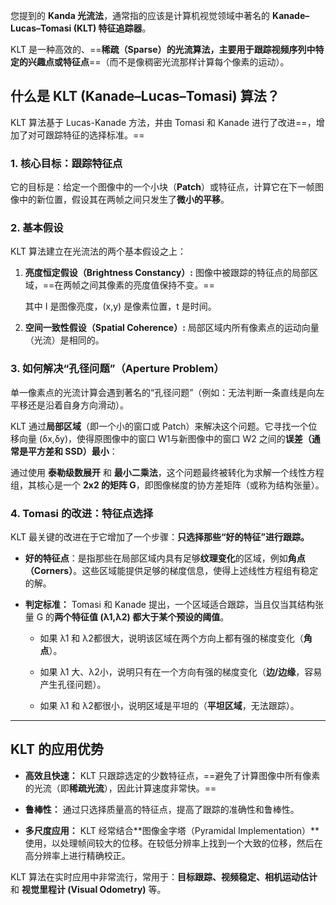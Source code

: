 
您提到的 **Kanda 光流法**，通常指的应该是计算机视觉领域中著名的 **Kanade–Lucas–Tomasi (KLT) 特征追踪器**。

KLT 是一种高效的、==**稀疏（Sparse）**的光流算法，主要用于**跟踪视频序列中特定的兴趣点或特征点**==（而不是像稠密光流那样计算每个像素的运动）。

## 什么是 KLT (Kanade–Lucas–Tomasi) 算法？

KLT 算法基于 Lucas-Kanade 方法，并由 Tomasi 和 Kanade 进行了改进==，增加了对可跟踪特征的选择标准。==

### 1. 核心目标：跟踪特征点

它的目标是：给定一个图像中的一个小块（**Patch**）或特征点，计算它在下一帧图像中的新位置，假设其在两帧之间只发生了**微小的平移**。

### 2. 基本假设

KLT 算法建立在光流法的两个基本假设之上：

1. **亮度恒定假设（Brightness Constancy）:** 图像中被跟踪的特征点的局部区域，==在两帧之间其像素的亮度值保持不变。==
    
    
    其中 I 是图像亮度，(x,y) 是像素位置，t 是时间。
    
2. **空间一致性假设（Spatial Coherence）:** 局部区域内所有像素点的运动向量（光流）是相同的。
    

### 3. 如何解决“孔径问题”（Aperture Problem）

单一像素点的光流计算会遇到著名的“孔径问题”（例如：无法判断一条直线是向左平移还是沿着自身方向滑动）。

KLT 通过**局部区域**（即一个小的窗口或 Patch）来解决这个问题。它寻找一个位移向量 (δx,δy)，使得原图像中的窗口 W1​ 与新图像中的窗口 W2​ 之间的**误差（通常是平方差和 SSD）最小**：

通过使用 **泰勒级数展开** 和 **最小二乘法**，这个问题最终被转化为求解一个线性方程组，其核心是一个 **2x2 的矩阵 G**，即图像梯度的协方差矩阵（或称为结构张量）。

### 4. Tomasi 的改进：特征点选择

KLT 最关键的改进在于它增加了一个步骤：**只选择那些“好的特征”进行跟踪。**

- **好的特征点**：是指那些在局部区域内具有足够**纹理变化**的区域，例如**角点（Corners）**。这些区域能提供足够的梯度信息，使得上述线性方程组有稳定的解。
    
- **判定标准：** Tomasi 和 Kanade 提出，一个区域适合跟踪，当且仅当其结构张量 G 的**两个特征值 (λ1​,λ2​) 都大于某个预设的阈值**。
    
    - 如果 λ1​ 和 λ2​ 都很大，说明该区域在两个方向上都有强的梯度变化（**角点**）。
        
    - 如果 λ1​ 大、λ2​ 小，说明只有在一个方向有强的梯度变化（**边/边缘**，容易产生孔径问题）。
        
    - 如果 λ1​ 和 λ2​ 都很小，说明区域是平坦的（**平坦区域**，无法跟踪）。
        

---

## KLT 的应用优势

- **高效且快速：** KLT 只跟踪选定的少数特征点，==避免了计算图像中所有像素的光流（即**稀疏光流**），因此计算速度非常快。==
    
- **鲁棒性：** 通过只选择质量高的特征点，提高了跟踪的准确性和鲁棒性。
    
- **多尺度应用：** KLT 经常结合**图像金字塔（Pyramidal Implementation）**使用，以处理帧间较大的位移。在较低分辨率上找到一个大致的位移，然后在高分辨率上进行精确校正。
    

KLT 算法在实时应用中非常流行，常用于：**目标跟踪、视频稳定、相机运动估计**和 **视觉里程计 (Visual Odometry)** 等。